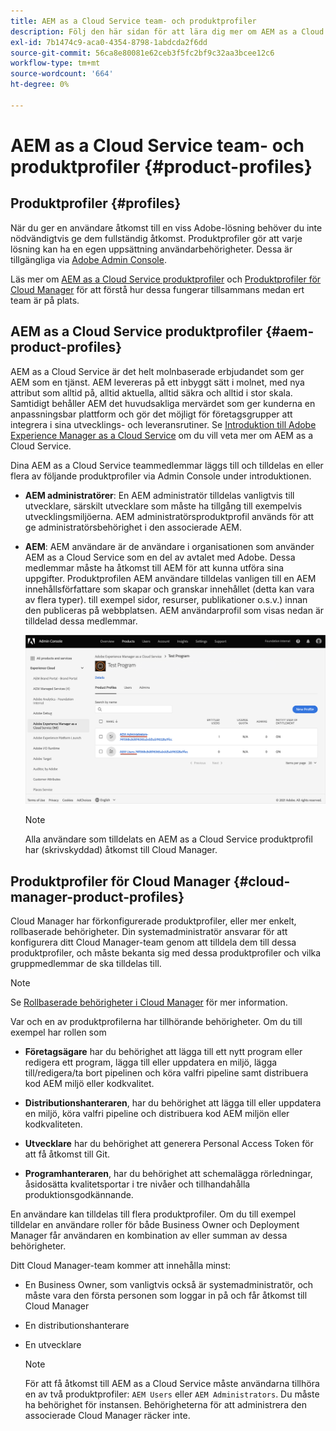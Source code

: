 ```yaml
---
title: AEM as a Cloud Service team- och produktprofiler
description: Följ den här sidan för att lära dig mer om AEM as a Cloud Service team- och produktprofiler.
exl-id: 7b1474c9-aca0-4354-8798-1abdcda2f6dd
source-git-commit: 56ca8e80081e62ceb3f5fc2bf9c32aa3bcee12c6
workflow-type: tm+mt
source-wordcount: '664'
ht-degree: 0%

---
```


# AEM as a Cloud Service team- och produktprofiler {#product-profiles}

## Produktprofiler {#profiles}

När du ger en användare åtkomst till en viss Adobe-lösning behöver du inte nödvändigtvis ge dem fullständig åtkomst. Produktprofiler gör att varje lösning kan ha en egen uppsättning användarbehörigheter. Dessa är tillgängliga via [Adobe Admin Console](/help/onboarding/learn-concepts/admin-console.md).

Läs mer om [AEM as a Cloud Service produktprofiler](#aem-product-profiles) och [Produktprofiler för Cloud Manager](#cloud-manager-product-profiles) för att förstå hur dessa fungerar tillsammans medan ert team är på plats.

## AEM as a Cloud Service produktprofiler {#aem-product-profiles}

AEM as a Cloud Service är det helt molnbaserade erbjudandet som ger AEM som en tjänst. AEM levereras på ett inbyggt sätt i molnet, med nya attribut som alltid på, alltid aktuella, alltid säkra och alltid i stor skala. Samtidigt behåller AEM det huvudsakliga mervärdet som ger kunderna en anpassningsbar plattform och gör det möjligt för företagsgrupper att integrera i sina utvecklings- och leveransrutiner. Se [Introduktion till Adobe Experience Manager as a Cloud Service](https://experienceleague.adobe.com/docs/experience-manager-cloud-service/overview/introduction.html?lang=en) om du vill veta mer om AEM as a Cloud Service.

Dina AEM as a Cloud Service teammedlemmar läggs till och tilldelas en eller flera av följande produktprofiler via Admin Console under introduktionen.

* **AEM administratörer**: En AEM administratör tilldelas vanligtvis till utvecklare, särskilt utvecklare som måste ha tillgång till exempelvis utvecklingsmiljöerna. AEM administratörsproduktprofil används för att ge administratörsbehörighet i den associerade AEM.

* **AEM**: AEM användare är de användare i organisationen som använder AEM as a Cloud Service som en del av avtalet med Adobe. Dessa medlemmar måste ha åtkomst till AEM för att kunna utföra sina uppgifter. Produktprofilen AEM användare tilldelas vanligen till en AEM innehållsförfattare som skapar och granskar innehållet (detta kan vara av flera typer). till exempel sidor, resurser, publikationer o.s.v.) innan den publiceras på webbplatsen. AEM användarprofil som visas nedan är tilldelad dessa medlemmar.

   ![](/help/onboarding/learn-concepts/assets/admin-console-profiles.png)

   >[!NOTE]
   >Alla användare som tilldelats en AEM as a Cloud Service produktprofil har (skrivskyddad) åtkomst till Cloud Manager.

## Produktprofiler för Cloud Manager {#cloud-manager-product-profiles}

Cloud Manager har förkonfigurerade produktprofiler, eller mer enkelt, rollbaserade behörigheter. Din systemadministratör ansvarar för att konfigurera ditt Cloud Manager-team genom att tilldela dem till dessa produktprofiler, och måste bekanta sig med dessa produktprofiler och vilka gruppmedlemmar de ska tilldelas till.
>[!NOTE]
>Se [Rollbaserade behörigheter i Cloud Manager](/help/onboarding/learn-concepts/cloud-manager-introduction.md##role-based-permissions) för mer information.

Var och en av produktprofilerna har tillhörande behörigheter. Om du till exempel har rollen som

* **Företagsägare** har du behörighet att lägga till ett nytt program eller redigera ett program, lägga till eller uppdatera en miljö, lägga till/redigera/ta bort pipelinen och köra valfri pipeline samt distribuera kod AEM miljö eller kodkvalitet.

* **Distributionshanteraren**, har du behörighet att lägga till eller uppdatera en miljö, köra valfri pipeline och distribuera kod AEM miljön eller kodkvaliteten.

* **Utvecklare** har du behörighet att generera Personal Access Token för att få åtkomst till Git.

* **Programhanteraren**, har du behörighet att schemalägga rörledningar, åsidosätta kvalitetsportar i tre nivåer och tillhandahålla produktionsgodkännande.

En användare kan tilldelas till flera produktprofiler. Om du till exempel tilldelar en användare roller för både Business Owner och Deployment Manager får användaren en kombination av eller summan av dessa behörigheter.

Ditt Cloud Manager-team kommer att innehålla minst:

* En Business Owner, som vanligtvis också är systemadministratör, och måste vara den första personen som loggar in på och får åtkomst till Cloud Manager
* En distributionshanterare
* En utvecklare

   >[!NOTE]
   >För att få åtkomst till AEM as a Cloud Service måste användarna tillhöra en av två produktprofiler: `AEM Users` eller `AEM Administrators`. Du måste ha behörighet för instansen. Behörigheterna för att administrera den associerade Cloud Manager räcker inte.
